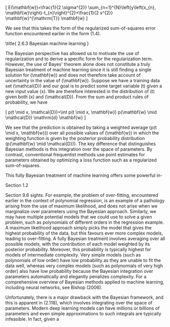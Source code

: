 \[
E(\mathbf{w})=\frac{1}{2 \sigma^{2}} \sum_{n=1}^{N}\left\{y\left(x_{n}, \mathbf{w}\right)-t_{n}\right\}^{2}+\frac{1}{2 s^{2}} \mathbf{w}^{\mathrm{T}} \mathbf{w}
\]

We see that this takes the form of the regularized sum-of-squares error function encountered earlier in the form (1.4).

\title{
2.6.3 Bayesian machine learning
}

The Bayesian perspective has allowed us to motivate the use of regularization and to derive a specific form for the regularization term. However, the use of Bayes' theorem alone does not constitute a truly Bayesian treatment of machine learning since it is still finding a single solution for \(\mathbf{w}\) and does not therefore take account of uncertainty in the value of \(\mathbf{w}\). Suppose we have a training data set \(\mathcal{D}\) and our goal is to predict some target variable \(t\) given a new input value \(x\). We are therefore interested in the distribution of \(t\) given both \(x\) and \(\mathcal{D}\). From the sum and product rules of probability, we have

\[
p(t \mid x, \mathcal{D})=\int p(t \mid x, \mathbf{w}) p(\mathbf{w} \mid \mathcal{D}) \mathrm{d} \mathbf{w}
\]

We see that the prediction is obtained by taking a weighted average \(p(t \mid x, \mathbf{w})\) over all possible values of \(\mathbf{w}\) in which the weighting function is given by the posterior probability distribution \(p(\mathbf{w} \mid \mathcal{D})\). The key difference that distinguishes Bayesian methods is this integration over the space of parameters. By contrast, conventional frequentist methods use point estimates for parameters obtained by optimizing a loss function such as a regularized sum-of-squares.

This fully Bayesian treatment of machine learning offers some powerful in-

Section 1.2

Section 9.6 sights. For example, the problem of over-fitting, encountered earlier in the context of polynomial regression, is an example of a pathology arising from the use of maximum likelihood, and does not arise when we marginalize over parameters using the Bayesian approach. Similarly, we may have multiple potential models that we could use to solve a given problem, such as polynomials of different orders in the regression example. A maximum likelihood approach simply picks the model that gives the highest probability of the data, but this favours ever more complex models, leading to over-fitting. A fully Bayesian treatment involves averaging over all possible models, with the contribution of each model weighted by its posterior probability. Moreover, this probability is typically highest for models of intermediate complexity. Very simple models (such as polynomials of low order) have low probability as they are unable to fit the data well, whereas very complex models (such as polynomials of very high order) also have low probability because the Bayesian integration over parameters automatically and elegantly penalizes complexity. For a comprehensive overview of Bayesian methods applied to machine learning, including neural networks, see Bishop (2006).

Unfortunately, there is a major drawback with the Bayesian framework, and this is apparent in (2.118), which involves integrating over the space of parameters. Modern deep learning models can have millions or billions of parameters and even simple approximations to such integrals are typically infeasible. In fact, given a